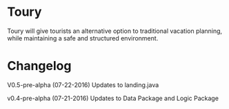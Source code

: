 # Toury
Toury will give tourists an alternative option to traditional vacation planning, while maintaining a safe and structured environment.
# Changelog
V0.5-pre-alpha (07-22-2016)
Updates to landing.java

v0.4-pre-alpha (07-21-2016)
Updates to Data Package and Logic Package


